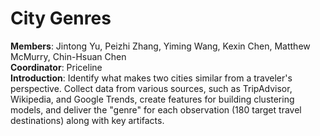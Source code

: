 # City Genres  
**Members**: Jintong Yu, Peizhi Zhang, Yiming Wang, Kexin Chen, Matthew McMurry, Chin-Hsuan Chen  
**Coordinator**: Priceline  
**Introduction**: Identify what makes two cities similar from a traveler's perspective. Collect data from various sources, such as TripAdvisor, Wikipedia, and Google Trends, create features for building clustering models, and deliver the "genre" for each observation (180 target travel destinations) along with key artifacts.
